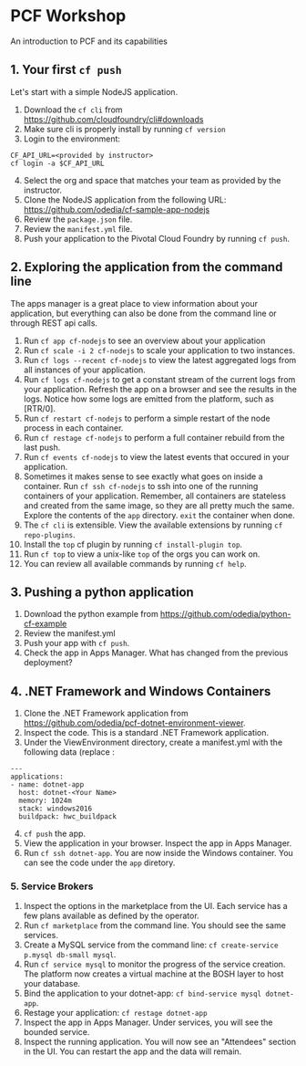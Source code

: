 # PCF Workshop
An introduction to PCF and its capabilities

## 1. Your first `cf push`

Let's start with a simple NodeJS application.
1. Download the `cf cli` from https://github.com/cloudfoundry/cli#downloads
2. Make sure cli is properly install by running `cf version`
3. Login to the environment:
```
CF_API_URL=<provided by instructor>
cf login -a $CF_API_URL
```
4. Select the org and space that matches your team as provided by the instructor.
5. Clone the NodeJS application from the following URL: https://github.com/odedia/cf-sample-app-nodejs
6. Review the `package.json` file.
7. Review the `manifest.yml` file.
8. Push your application to the Pivotal Cloud Foundry by running `cf push`.


## 2. Exploring the application from the command line

The apps manager is a great place to view information about your application, but everything can also be done from the command line or through REST api calls.
1. Run `cf app cf-nodejs` to see an overview about your application
2. Run `cf scale -i 2 cf-nodejs` to scale your application to two instances.
3. Run `cf logs --recent cf-nodejs` to view the latest aggregated logs from all instances of your application.
4. Run `cf logs cf-nodejs` to get a constant stream of the current logs from your application. Refresh the app on a browser and see the results in the logs. Notice how some logs are emitted from the platform, such as [RTR/0].
5. Run `cf restart cf-nodejs` to perform a simple restart of the node process in each container.
6. Run `cf restage cf-nodejs` to perform a full container rebuild from the last push.
6. Run `cf events cf-nodejs` to view the latest events that occured in your application.
7. Sometimes it makes sense to see exactly what goes on inside a container. Run `cf ssh cf-nodejs` to ssh into one of the running containers of your application. Remember, all containers are stateless and created from the same image, so they are all pretty much the same. Explore the contents of the `app` directory. `exit` the container when done.
8. The `cf cli` is extensible. View the available extensions by running `cf repo-plugins`.
9. Install the `top` cf plugin by running `cf install-plugin top`.
10. Run `cf top` to view a unix-like `top`  of the orgs you can work on.
11. You can review all available commands by running `cf help`.

## 3. Pushing a python application
1. Download the python example from https://github.com/odedia/python-cf-example
2. Review the manifest.yml
3. Push your app with `cf push`.
4. Check the app in Apps Manager. What has changed from the previous deployment?

## 4. .NET Framework and Windows Containers
1. Clone the .NET Framework application from https://github.com/odedia/pcf-dotnet-environment-viewer.
2. Inspect the code. This is a standard .NET Framework application.
3. Under the ViewEnvironment directory, create a manifest.yml with the following data (replace <Your Name>:
```
---
applications:
- name: dotnet-app
  host: dotnet-<Your Name>
  memory: 1024m
  stack: windows2016
  buildpack: hwc_buildpack
```
4. `cf push` the app.
5. View the application in your browser. Inspect the app in Apps Manager.
5. Run `cf ssh dotnet-app`. You are now inside the Windows container. You can see the code under the `app` diretory.

### 5. Service Brokers
1. Inspect the options in the marketplace from the UI. Each service has a few plans available as defined by the operator.
2. Run `cf marketplace` from the command line. You should see the same services.
3. Create a MySQL service from the command line: `cf create-service p.mysql db-small mysql`.
4. Run `cf service mysql` to monitor the progress of the service creation. The platform now creates a virtual machine at the BOSH layer to host your database.
5. Bind the application to your dotnet-app: `cf bind-service mysql dotnet-app`.
6. Restage your application: `cf restage dotnet-app`
7. Inspect the app in Apps Manager. Under services, you will see the bounded service.
8. Inspect the running application. You will now see an "Attendees" section in the UI. You can restart the app and the data will remain.
